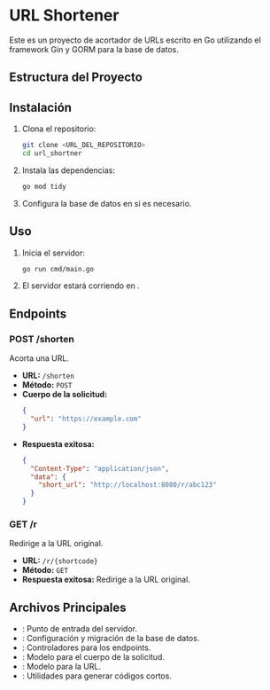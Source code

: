 # URL Shortener

Este es un proyecto de acortador de URLs escrito en Go utilizando el framework Gin y GORM para la base de datos.

## Estructura del Proyecto

## Instalación

1. Clona el repositorio:

   ```sh
   git clone <URL_DEL_REPOSITORIO>
   cd url_shortner
   ```

2. Instala las dependencias:

   ```sh
   go mod tidy
   ```

3. Configura la base de datos en si es necesario.

## Uso

1. Inicia el servidor:

   ```sh
   go run cmd/main.go
   ```

2. El servidor estará corriendo en .

## Endpoints

### POST /shorten

Acorta una URL.

- **URL:** `/shorten`
- **Método:** `POST`
- **Cuerpo de la solicitud:**
  ```json
  {
    "url": "https://example.com"
  }
  ```
- **Respuesta exitosa:**
  ```json
  {
    "Content-Type": "application/json",
    "data": {
      "short_url": "http://localhost:8080/r/abc123"
    }
  }
  ```

### GET /r

Redirige a la URL original.

- **URL:** `/r/{shortcode}`
- **Método:** `GET`
- **Respuesta exitosa:** Redirige a la URL original.

## Archivos Principales

- : Punto de entrada del servidor.
- : Configuración y migración de la base de datos.
- : Controladores para los endpoints.
- : Modelo para el cuerpo de la solicitud.
- : Modelo para la URL.
- : Utilidades para generar códigos cortos.

